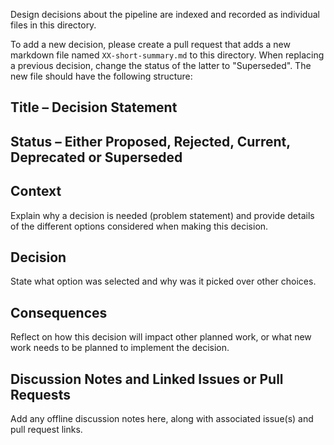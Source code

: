 Design decisions about the pipeline are indexed and recorded as individual files in this directory.

To add a new decision, please create a pull request that adds a new markdown file named `XX-short-summary.md` to this directory. When replacing a previous decision, change the status of the latter to "Superseded". The new file should have the following structure:

## Title – Decision Statement

## Status – Either Proposed, Rejected, Current, Deprecated or Superseded

## Context

Explain why a decision is needed (problem statement) and provide details of the different options considered when making this decision.

## Decision

State what option was selected and why was it picked over other choices.

## Consequences

Reflect on how this decision will impact other planned work, or what new work needs to be planned to implement the decision.

## Discussion Notes and Linked Issues or Pull Requests

Add any offline discussion notes here, along with associated issue(s) and pull request links.
